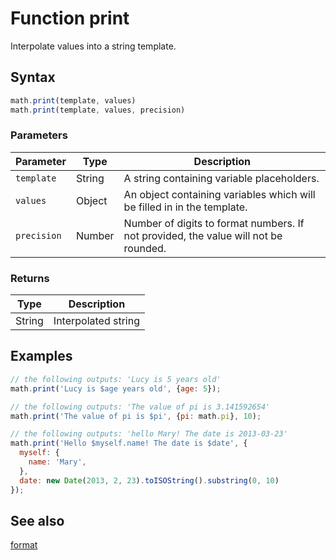 # Function print

Interpolate values into a string template.


## Syntax

```js
math.print(template, values)
math.print(template, values, precision)
```

### Parameters

Parameter | Type | Description
--------- | ---- | -----------
`template` | String | A string containing variable placeholders.
`values` | Object | An object containing variables which will be filled in in the template.
`precision` | Number | Number of digits to format numbers. If not provided, the value will not be rounded.

### Returns

Type | Description
---- | -----------
String | Interpolated string


## Examples

```js
// the following outputs: 'Lucy is 5 years old'
math.print('Lucy is $age years old', {age: 5});

// the following outputs: 'The value of pi is 3.141592654'
math.print('The value of pi is $pi', {pi: math.pi}, 10);

// the following outputs: 'hello Mary! The date is 2013-03-23'
math.print('Hello $myself.name! The date is $date', {
  myself: {
    name: 'Mary',
  },
  date: new Date(2013, 2, 23).toISOString().substring(0, 10)
});
```


## See also

[format](format.md)


<!-- Note: This file is automatically generated from source code comments. Changes made in this file will be overridden. -->
